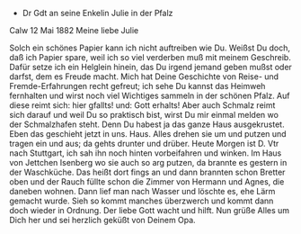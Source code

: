 + Dr Gdt an seine Enkelin Julie in der Pfalz

 Calw 12 Mai 1882
Meine liebe Julie

Solch ein schönes Papier kann ich nicht auftreiben wie Du. Weißst Du doch, daß ich Papier spare, weil ich so viel verderben muß mit meinem Geschreib. Dafür setze ich ein Helglein hinein, das Du irgend jemand geben mußst oder darfst, dem es Freude macht. Mich hat Deine Geschichte von Reise- und Fremde-Erfahrungen recht gefreut; ich sehe Du kannst das Heimweh fernhalten und wirst noch viel Wichtiges sammeln in der schönen Pfalz. Auf diese reimt sich: hier gfallts! und: Gott erhalts! Aber auch Schmalz reimt sich darauf und weil Du so praktisch bist, wirst Du mir einmal melden wo der Schmalzhafen steht. Denn Du habest ja das ganze Haus ausgekrustet. Eben das geschieht jetzt in uns. Haus. Alles drehen sie um und putzen und tragen ein und aus; da gehts drunter und drüber. Heute Morgen ist D. Vtr nach Stuttgart, ich sah ihn noch hinten vorbeifahren und winken. Im Haus von Jettchen Isenberg wo sie auch so arg putzen, da brannte es gestern in der Waschküche. Das heißt dort fings an und dann brannten schon Bretter oben und der Rauch füllte schon die Zimmer von Hermann und Agnes, die daneben wohnen. Dann lief man nach Wasser und löschte es, ehe Lärm gemacht wurde. Sieh so kommt manches überzwerch und kommt dann doch wieder in Ordnung. Der liebe Gott wacht und hilft. Nun grüße Alles um Dich her und sei herzlich geküßt von
 Deinem Opa.
